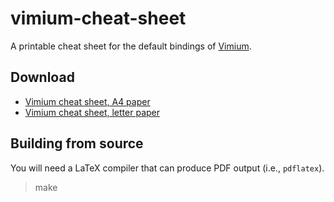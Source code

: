 # vimium-cheat-sheet

A printable cheat sheet for the default bindings of [Vimium](https://vimium.github.io/).

## Download

 * [Vimium cheat sheet, A4 paper](https://baecher.github.com/files/vimium-cheat-sheet-a4.pdf)
 * [Vimium cheat sheet, letter paper](https://baecher.github.com/files/vimium-cheat-sheet-letter.pdf)

## Building from source

You will need a LaTeX compiler that can produce PDF output (i.e., `pdflatex`).

> make
